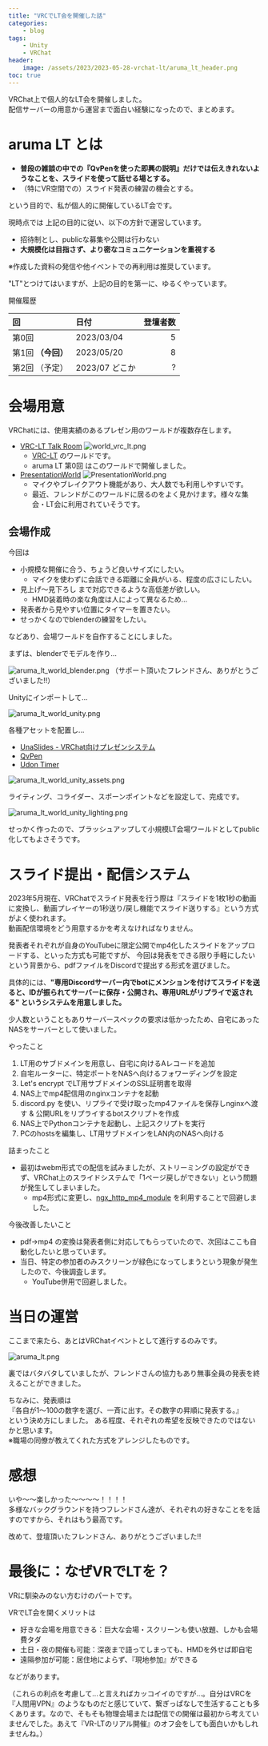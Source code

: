 ```yaml
---
title: "VRCでLT会を開催した話"
categories:
    - blog
tags:
    - Unity
    - VRChat
header:
    image: /assets/2023/2023-05-28-vrchat-lt/aruma_lt_header.png
toc: true
---
```


VRChat上で個人的なLT会を開催しました。  
配信サーバーの用意から運営まで面白い経験になったので、まとめます。

# aruma LT とは

* **普段の雑談の中での『QvPenを使った即興の説明』だけでは伝えきれないようなことを、スライドを使って話せる場とする。**
* （特にVR空間での）スライド発表の練習の機会とする。

という目的で、私が個人的に開催しているLT会です。

現時点では 上記の目的に従い、以下の方針で運営しています。

* 招待制とし、publicな募集や公開は行わない
* **大規模化は目指さず、より密なコミュニケーションを重視する**

※作成した資料の発信や他イベントでの再利用は推奨しています。

"LT"とつけてはいますが、上記の目的を第一に、ゆるくやっています。

開催履歴

|回|日付|登壇者数|
|:-|:-|-:|
|第0回|2023/03/04|5|
|第1回 **（今回）**|2023/05/20|8|
|第2回 （予定）|2023/07 どこか|?|


# 会場用意

VRChatには、使用実績のあるプレゼン用のワールドが複数存在します。

* [VRC-LT Talk Room](https://vrchat.com/home/world/wrld_3b48c3ad-fb93-4d62-9ca5-846fa94b8a2d)
![world_vrc_lt.png](/assets/2023/2023-05-28-vrchat-lt/world_vrc_lt.png)
    * [VRC-LT](https://vrc-lt.org/) のワールドです。
    * aruma LT 第0回 はこのワールドで開催しました。
* [PresentationWorld](https://vrchat.com/home/world/wrld_f105a307-d928-487d-aab8-a86550a88665)
![PresentationWorld.png](/assets/2023/2023-05-28-vrchat-lt/PresentationWorld.png)
    * マイクやブレイクアウト機能があり、大人数でも利用しやすいです。
    * 最近、フレンドがこのワールドに居るのをよく見かけます。様々な集会・LT会に利用されていそうです。

## 会場作成

今回は

* 小規模な開催に合う、ちょうど良いサイズにしたい。
    * マイクを使わずに会話できる距離に全員がいる、程度の広さにしたい。
* 見上げ～見下ろし まで対応できるような高低差が欲しい。
    * HMD装着時の楽な角度は人によって異なるため...
* 発表者から見やすい位置にタイマーを置きたい。
* せっかくなのでblenderの練習をしたい。

などあり、会場ワールドを自作することにしました。

まずは、blenderでモデルを作り...

![aruma_lt_world_blender.png](/assets/2023/2023-05-28-vrchat-lt/aruma_lt_world_blender.png)
（サポート頂いたフレンドさん、ありがとうございました!!）

Unityにインポートして...

![aruma_lt_world_unity.png](/assets/2023/2023-05-28-vrchat-lt/aruma_lt_world_unity.png)

各種アセットを配置し...

* [UnaSlides - VRChat向けプレゼンシステム](https://booth.pm/ja/items/4141632)
* [QvPen](https://booth.pm/ja/items/1555789)
* [Udon Timer](https://booth.pm/ja/items/1977611)

![aruma_lt_world_unity_assets.png](/assets/2023/2023-05-28-vrchat-lt/aruma_lt_world_unity_assets.png)

ライティング、コライダー、スポーンポイントなどを設定して、完成です。

![aruma_lt_world_unity_lighting.png](/assets/2023/2023-05-28-vrchat-lt/aruma_lt_world_unity_lighting.png)

せっかく作ったので、ブラッシュアップして小規模LT会場ワールドとしてpublic化してもよさそうです。

# スライド提出・配信システム

2023年5月現在、VRChatでスライド発表を行う際は『スライドを1枚1秒の動画に変換し、動画プレイヤーの1秒送り/戻し機能でスライド送りする』という方式がよく使われます。  
動画配信環境をどう用意するかを考えなければなりません。

発表者それぞれが自身のYouTubeに限定公開でmp4化したスライドをアップロードする、といった方式も可能ですが、
今回は発表をできる限り手軽にしたいという背景から、pdfファイルをDiscordで提出する形式を選びました。

具体的には、**"専用Discordサーバー内でbotにメンションを付けてスライドを送ると、IDが振られてサーバーに保存・公開され、専用URLがリプライで返される" というシステムを用意しました。**

少人数ということもありサーバースペックの要求は低かったため、自宅にあったNASをサーバーとして使いました。

やったこと

1. LT用のサブドメインを用意し、自宅に向けるAレコードを追加
1. 自宅ルーターに、特定ポートをNASへ向けるフォワーディングを設定
1. Let's encrypt でLT用サブドメインのSSL証明書を取得
1. NAS上でmp4配信用のnginxコンテナを起動
1. discord.py を使い、リプライで受け取ったmp4ファイルを保存しnginxへ渡す & 公開URLをリプライするbotスクリプトを作成
1. NAS上でPythonコンテナを起動し、上記スクリプトを実行
1. PCのhostsを編集し、LT用サブドメインをLAN内のNASへ向ける

詰まったこと

* 最初はwebm形式での配信を試みましたが、ストリーミングの設定ができず、VRChat上のスライドシステムで「1ページ戻しができない」という問題が発生してしまいました。
    * mp4形式に変更し、[ngx_http_mp4_module](http://nginx.org/en/docs/http/ngx_http_mp4_module.html) を利用することで回避しました。

今後改善したいこと

* pdf→mp4 の変換は発表者側に対応してもらっていたので、次回はここも自動化したいと思っています。
* 当日、特定の参加者のみスクリーンが緑色になってしまうという現象が発生したので、今後調査します。
    * YouTube併用で回避しました。

# 当日の運営

ここまで来たら、あとはVRChatイベントとして進行するのみです。

![aruma_lt.png](/assets/2023/2023-05-28-vrchat-lt/aruma_lt.png)

裏ではバタバタしていましたが、フレンドさんの協力もあり無事全員の発表を終えることができました。  


ちなみに、発表順は  
『各自が1〜100の数字を選び、一斉に出す。その数字の昇順に発表する。』  
という決め方にしました。
ある程度、それぞれの希望を反映できたのではないかと思います。  
※職場の同僚が教えてくれた方式をアレンジしたものです。

# 感想

いや～～楽しかった～～～～！！！！  
多様なバックグラウンドを持つフレンドさん達が、それぞれの好きなことをを話すのですから、それはもう最高です。

改めて、登壇頂いたフレンドさん、ありがとうございました!!

# 最後に：なぜVRでLTを？

VRに馴染みのない方むけのパートです。

VRでLT会を開くメリットは

* 好きな会場を用意できる：巨大な会場・スクリーンも使い放題、しかも会場費タダ
* 土日・夜の開催も可能：深夜まで語ってしまっても、HMDを外せば即自宅
* 遠隔参加が可能：居住地によらず、『現地参加』ができる

などがあります。

（これらの利点を考慮して...と言えればカッコイイのですが...。自分はVRCを『人間用VPN』のようなものだと感じていて、繋ぎっぱなしで生活することも多くあります。なので、そもそも物理会場または配信での開催は最初から考えていませんでした。あえて『VR-LTのリアル開催』のオフ会をしても面白いかもしれませんね。）
